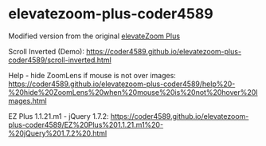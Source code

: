 # elevatezoom-plus-coder4589
Modified version from the original [elevateZoom Plus](https://github.com/igorlino/elevatezoom-plus)


Scroll Inverted (Demo): https://coder4589.github.io/elevatezoom-plus-coder4589/scroll-inverted.html

Help - hide ZoomLens if mouse is not over images: https://coder4589.github.io/elevatezoom-plus-coder4589/help%20-%20hide%20ZoomLens%20when%20mouse%20is%20not%20hover%20Images.html

EZ Plus 1.1.21.m1 - jQuery 1.7.2: https://coder4589.github.io/elevatezoom-plus-coder4589/EZ%20Plus%201.1.21.m1%20-%20jQuery%201.7.2%20.html
